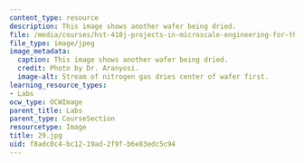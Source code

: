 ```yaml
---
content_type: resource
description: This image shows another wafer being dried.
file: /media/courses/hst-410j-projects-in-microscale-engineering-for-the-life-sciences-spring-2007/f8adc0c4bc1219ad2f9fb6e83edc5c94_29.jpg
file_type: image/jpeg
image_metadata:
  caption: This image shows another wafer being dried.
  credit: Photo by Dr. Aranyosi.
  image-alt: Stream of nitrogen gas dries center of wafer first.
learning_resource_types:
- Labs
ocw_type: OCWImage
parent_title: Labs
parent_type: CourseSection
resourcetype: Image
title: 29.jpg
uid: f8adc0c4-bc12-19ad-2f9f-b6e83edc5c94
---
```

